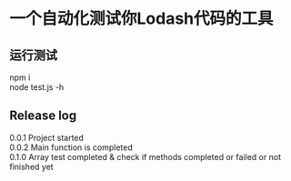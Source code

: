 # 一个自动化测试你Lodash代码的工具

## 运行测试
npm i  
node test.js -h   

## Release log
0.0.1 Project started  
0.0.2 Main function is completed  
0.1.0 Array test completed & check if methods completed or failed or not finished yet